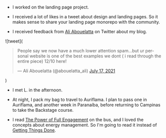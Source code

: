 - I worked on the landing page project.

- I received a lot of likes in a tweet about design and landing pages. So it makes sense to share your landing page monorepo with the community.

- I received feedback from [Ali Abouelatta](https://twitter.com/abouelatta_ali) on Twitter about my blog.

![tweet](<blockquote class="twitter-tweet"><p lang="en" dir="ltr">People say we now have a much lower attention spam…but ur personal website is one of the best examples we dont ( i read through the entire piece) 12/10 here!</p>&mdash; Ali Abouelatta (@abouelatta_ali) <a href="https://twitter.com/abouelatta_ali/status/1416441518643204103?ref_src=twsrc%5Etfw">July 17, 2021</a></blockquote>)

- I met L. in the afternoon.

- At night, I pack my bag to travel to Auriflama. I plan to pass one in Auriflama, and another week in Paranaíba, before returning to Campinas to take the Backstage course.

- I read [The Power of Full Engagement](/books/the-power-of-full-engagement) on the bus, and I loved the concepts about energy management. So I'm going to read it instead of [Getting Things Done](/books/getting-things-done).
